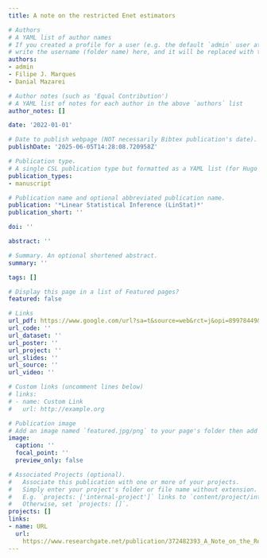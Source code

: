 ```yaml
---
title: A note on the restricted Enet estimators

# Authors
# A YAML list of author names
# If you created a profile for a user (e.g. the default `admin` user at `content/authors/admin/`), 
# write the username (folder name) here, and it will be replaced with their full name and linked to their profile.
authors:
- admin
- Filipe J. Marques
- Danial Mazarei

# Author notes (such as 'Equal Contribution')
# A YAML list of notes for each author in the above `authors` list
author_notes: []

date: '2022-01-01'

# Date to publish webpage (NOT necessarily Bibtex publication's date).
publishDate: '2025-06-05T14:28:08.720958Z'

# Publication type.
# A single CSL publication type but formatted as a YAML list (for Hugo requirements).
publication_types:
- manuscript

# Publication name and optional abbreviated publication name.
publication: '*Linear Statistical Inference (LinStat)*'
publication_short: ''

doi: ''

abstract: ''

# Summary. An optional shortened abstract.
summary: ''

tags: []

# Display this page in a list of Featured pages?
featured: false

# Links
url_pdf: https://www.google.com/url?sa=t&source=web&rct=j&opi=89978449&url=http://www.linstat.ipt.pt/download/355.pdf&ved=2ahUKEwjExsrl79yNAxWbhv0HHS0VPEUQFnoECBYQAQ&usg=AOvVaw218NZ3OG7pT8QqHmp8Xkxm
url_code: ''
url_dataset: ''
url_poster: ''
url_project: ''
url_slides: ''
url_source: ''
url_video: ''

# Custom links (uncomment lines below)
# links:
# - name: Custom Link
#   url: http://example.org

# Publication image
# Add an image named `featured.jpg/png` to your page's folder then add a caption below.
image:
  caption: ''
  focal_point: ''
  preview_only: false

# Associated Projects (optional).
#   Associate this publication with one or more of your projects.
#   Simply enter your project's folder or file name without extension.
#   E.g. `projects: ['internal-project']` links to `content/project/internal-project/index.md`.
#   Otherwise, set `projects: []`.
projects: []
links:
- name: URL
  url: 
    https://www.researchgate.net/publication/372482393_A_Note_on_the_Restricted_Enet_Estimators
---
```



